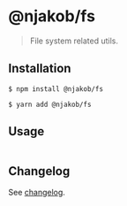 
# @njakob/fs

> File system related utils.

## Installation

```
$ npm install @njakob/fs
```

```
$ yarn add @njakob/fs
```

## Usage


```js

```

## Changelog

See [changelog](CHANGELOG.md).
